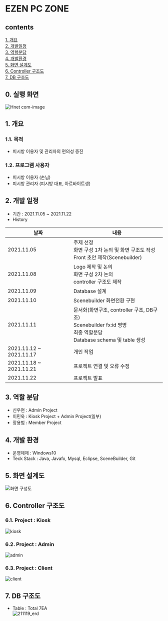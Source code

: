 # EZEN PC ZONE
## contents
[1. 개요](https://github.com/yongbeomj/ezen-pc-zone#1-%EA%B0%9C%EC%9A%94)  
[2. 개발일정](https://github.com/yongbeomj/ezen-pc-zone#2-%EA%B0%9C%EB%B0%9C-%EC%9D%BC%EC%A0%95)  
[3. 역할분담](https://github.com/yongbeomj/ezen-pc-zone#3-%EC%97%AD%ED%95%A0-%EB%B6%84%EB%8B%B4)  
[4. 개발환경](https://github.com/yongbeomj/ezen-pc-zone#4-%EA%B0%9C%EB%B0%9C-%ED%99%98%EA%B2%BD)  
[5. 화면 설계도](https://github.com/yongbeomj/ezen-pc-zone#5-%ED%99%94%EB%A9%B4-%EC%84%A4%EA%B3%84%EB%8F%84)  
[6. Controller 구조도](https://github.com/yongbeomj/ezen-pc-zone#6-controller-%EA%B5%AC%EC%A1%B0%EB%8F%84)  
[7. DB 구조도](https://github.com/yongbeomj/ezen-pc-zone#7-db-%EA%B5%AC%EC%A1%B0%EB%8F%84)  


## 0. 실행 화면  
![Hnet com-image](https://user-images.githubusercontent.com/87436495/142991773-99be5154-0215-4664-adf5-9802307e65e7.gif)

## 1. 개요
### 1.1. 목적
- 피시방 이용자 및 관리자의 편의성 증진

### 1.2. 프로그램 사용자
- 피시방 이용자 (손님)
- 피시방 관리자 (피시방 대표, 아르바이트생)

## 2. 개발 일정
- 기간 : 2021.11.05 ~ 2021.11.22  
- History

|날짜|내용|
|----|----|
|2021.11.05|주제 선정 <br>화면 구성 1차 논의 및 화면 구조도 작성<br>Front 초안 제작(Scenebuilder)</br>|
|2021.11.08|Logo 제작 및 논의<br>화면 구성 2차 논의<br>controller 구조도 제작</br>|
|2021.11.09|Database 설계|
|2021.11.10|Scenebuilder 화면전환 구현|
|2021.11.11|문서화(화면구조, controller 구조, DB구조)<br>Scenebuilder fx:id 명명<br>최종 역할분담 <br>Database schema 및 table 생성</br>|
|2021.11.12 ~ 2021.11.17|개인 작업|
|2021.11.18 ~ 2021.11.21|프로젝트 연결 및 오류 수정|
|2021.11.22|프로젝트 발표|

## 3. 역할 분담  
- 신우현 : Admin Project  
- 이민욱 : Kiosk Project + Admin Project(일부)
- 장용범 : Member Project  
  
## 4. 개발 환경
- 운영체제 : Windows10  
- Teck Stack : Java, Javafx, Mysql, Eclipse, SceneBuilder, Git  

## 5. 화면 설계도  
![화면 구성도](https://user-images.githubusercontent.com/87436495/142762712-17313b47-4608-425c-9294-7437abf2d847.PNG)

## 6. Controller 구조도  
### 6.1. Project : Kiosk  
![kiosk](https://user-images.githubusercontent.com/87436495/142762315-4e65330e-3ecb-44f2-a4cf-8633015ab73e.PNG)

### 6.2. Project : Admin  
![admin](https://user-images.githubusercontent.com/87436495/142762378-92cf73c5-05f9-44b3-9453-a6a155ac5840.PNG)

### 6.3. Project : Client  
![client](https://user-images.githubusercontent.com/87436495/142762387-c6fa9b56-8aa5-4e9d-b09e-cb1bcbbe68b7.PNG)

## 7. DB 구조도  
- Table : Total 7EA  
![211119_erd](https://user-images.githubusercontent.com/87436495/142559102-8652b249-c012-49e9-bef6-6fde86fbe444.png)

<!-- ## 8. 보완할 점

## 9. 느낀점 -->

